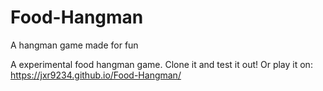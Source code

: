 # Food-Hangman
A hangman game made for fun

A experimental food hangman game. 
Clone it and test it out! 
Or play it on:
https://jxr9234.github.io/Food-Hangman/
